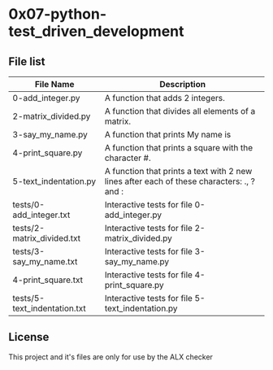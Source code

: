 # 0x07-python-test_driven_development

## File list

| File Name                    | Description                                                                               |
|------------------------------|-------------------------------------------------------------------------------------------|
| 0-add_integer.py             | A function that adds 2 integers.                                                          |
| 2-matrix_divided.py          | A function that divides all elements of a matrix.                                         |
| 3-say_my_name.py             | A function that prints My name is <first name> <last name>                                |
| 4-print_square.py            | A function that prints a square with the character #.                                     |
| 5-text_indentation.py        | A function that prints a text with 2 new lines after each of these characters: ., ? and : |
| tests/0-add_integer.txt      | Interactive tests for file 0-add_integer.py                                               |
| tests/2-matrix_divided.txt   | Interactive tests for file 2-matrix_divided.py                                            |
| tests/3-say_my_name.txt      | Interactive tests for file 3-say_my_name.py                                               |
| 4-print_square.txt           | Interactive tests for file 4-print_square.py                                              |
| tests/5-text_indentation.txt | Interactive tests for file 5-text_indentation.py                                          |


## License
This project and it's files are only for use by the ALX checker